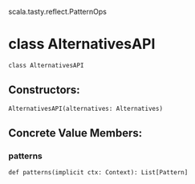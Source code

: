 scala.tasty.reflect.PatternOps
# class AlternativesAPI

<pre><code class="language-scala" >class AlternativesAPI</pre></code>
## Constructors:
<pre><code class="language-scala" >AlternativesAPI(alternatives: Alternatives)</pre></code>

## Concrete Value Members:
### patterns
<pre><code class="language-scala" >def patterns(implicit ctx: Context): List[Pattern]</pre></code>

